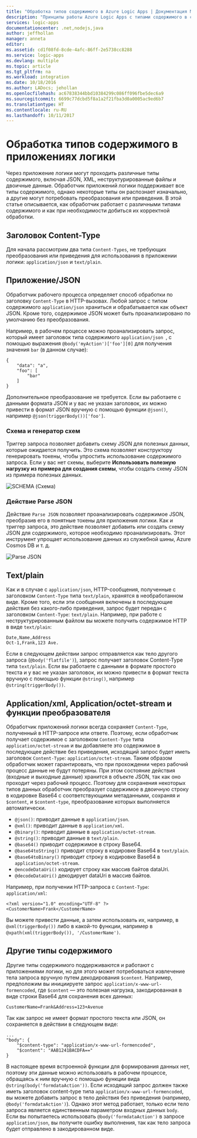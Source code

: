 ```yaml
---
title: "Обработка типов содержимого в Azure Logic Apps | Документация Майкрософт"
description: "Принципы работы Azure Logic Apps с типами содержимого в среде разработки и в среде выполнения"
services: logic-apps
documentationcenter: .net,nodejs,java
author: jeffhollan
manager: anneta
editor: 
ms.assetid: cd1f08fd-8cde-4afc-86ff-2e5738cc8288
ms.service: logic-apps
ms.devlang: multiple
ms.topic: article
ms.tgt_pltfrm: na
ms.workload: integration
ms.date: 10/18/2016
ms.author: LADocs; jehollan
ms.openlocfilehash: ac67838344bbd10384299c086ff096fbe5dec6a9
ms.sourcegitcommit: 6699c77dcbd5f8a1a2f21fba3d0a0005ac9ed6b7
ms.translationtype: HT
ms.contentlocale: ru-RU
ms.lasthandoff: 10/11/2017
---
```

# <a name="handle-content-types-in-logic-apps"></a>Обработка типов содержимого в приложениях логики

Через приложение логики могут проходить различные типы содержимого, включая JSON, XML, неструктурированные файлы и двоичные данные. Обработчик приложений логики поддерживает все типы содержимого, однако некоторые типы он распознает изначально, а другие могут потребовать преобразования или приведения. В этой статье описывается, как обработчик работает с различными типами содержимого и как при необходимости добиться их корректной обработки.

## <a name="content-type-header"></a>Заголовок Content-Type

Для начала рассмотрим два типа `Content-Types`, не требующих преобразования или приведения для использования в приложении логики: `application/json` и `text/plain`.

## <a name="applicationjson"></a>Приложение/JSON

Обработчик рабочего процесса определяет способ обработки по заголовку `Content-Type` в HTTP-вызовах. Любой запрос с типом содержимого `application/json` храниться и обрабатывается как объект JSON. Кроме того, содержимое JSON может быть проанализировано по умолчанию без преобразования. 

Например, в рабочем процессе можно проанализировать запрос, который имеет заголовок типа содержимого `application/json `, с помощью выражения `@body('myAction')['foo'][0]` для получения значения `bar` (в данном случае):

```
{
    "data": "a",
    "foo": [
        "bar"
    ]
}
```

Дополнительное преобразование не требуется. Если вы работаете с данными формата JSON и у вас не указан заголовок, их можно привести в формат JSON вручную с помощью функции `@json()`, например `@json(triggerBody())['foo']`.

### <a name="schema-and-schema-generator"></a>Схема и генератор схем

Триггер запроса позволяет добавить схему JSON для полезных данных, которые ожидается получить. Это схема позволяет конструктору генерировать токены, чтобы упростить использование содержимого запроса. Если у вас нет схемы, выберите **Использовать полезную нагрузку из примера для создания схемы**, чтобы создать схему JSON из примера полезных данных.

![SCHEMA (Схема)](./media/logic-apps-http-endpoint/manualtrigger.png)

### <a name="parse-json-action"></a>Действие Parse JSON

Действие `Parse JSON` позволяет проанализировать содержимое JSON, преобразив его в понятные токены для приложения логики. Как и триггер запроса, это действие позволяет добавить или создать схему JSON для содержимого, которое необходимо проанализировать. Этот инструмент упрощает использование данных из служебной шины, Azure Cosmos DB и т. д.

![Parse JSON](./media/logic-apps-content-type/ParseJSON.png)

## <a name="textplain"></a>Text/plain

Как и в случае с `application/json`, HTTP-сообщения, полученные с заголовком `Content-Type` типа `text/plain`, хранятся в необработанном виде. Кроме того, если эти сообщения включены в последующие действия без какого-либо приведения, запрос будет передан с заголовком `Content-Type`: `text/plain`. Например, при работе с неструктурированным файлом вы можете получить содержимое HTTP в виде `text/plain`:

```
Date,Name,Address
Oct-1,Frank,123 Ave.
```

Если в следующем действии запрос отправляется как тело другого запроса (`@body('flatfile')`), запрос получает заголовок Content-Type типа `text/plain`. Если вы работаете с данными в формате простого текста и у вас не указан заголовок, их можно привести в формат текста вручную с помощью функции `@string()`, например `@string(triggerBody())`.

## <a name="applicationxml-and-applicationoctet-stream-and-converter-functions"></a>Application/xml, Application/octet-stream и функции преобразователя

Обработчик приложений логики всегда сохраняет `Content-Type`, полученный в HTTP-запросе или ответе. Поэтому, если обработчик получает содержимое с заголовком `Content-Type` типа `application/octet-stream` и вы добавляете это содержимое в последующее действие без приведения, исходящий запрос будет иметь заголовок `Content-Type`: `application/octet-stream`. Таким образом обработчик может гарантировать, что при прохождении через рабочий процесс данные не будут потеряны. При этом состояние действия (входные и выходные данные) хранится в объекте JSON, так как оно проходит через рабочий процесс. Поэтому для сохранения некоторых типов данных обработчик преобразует содержимое в двоичную строку в кодировке Base64 с соответствующими метаданными, сохраняя и `$content`, и `$content-type`, преобразование которых выполняется автоматически. 

* `@json()`: приводит данные в `application/json`.
* `@xml()`: приводит данные в `application/xml`.
* `@binary()`: приводит данные в `application/octet-stream`.
* `@string()`: приводит данные в `text/plain`.
* `@base64()` приводит содержимое в строку Base64.
* `@base64toString()` приводит строку в кодировке Base64 в `text/plain`.
* `@base64toBinary()` приводит строку в кодировке Base64 в `application/octet-stream`.
* `@encodeDataUri()` кодирует строку как массив байтов dataUri.
* `@decodeDataUri()` декодирует dataUri в массив байтов.

Например, при получении HTTP-запроса с `Content-Type`: `application/xml`:

```
<?xml version="1.0" encoding="UTF-8" ?>
<CustomerName>Frank</CustomerName>
```

Вы можете привести данные, а затем использовать их, например, в `@xml(triggerBody())` либо в какой-то функции, например в `@xpath(xml(triggerBody()), '/CustomerName')`.

## <a name="other-content-types"></a>Другие типы содержимого

Другие типы содержимого поддерживаются и работают с приложениями логики, но для этого может потребоваться извлечение тела запроса вручную путем декодирования `$content`. Например, предположим вы инициируете запрос `application/x-www-url-formencoded`, где `$content` — это полезная нагрузка, закодированная в виде строки Base64 для сохранения всех данных:

```
CustomerName=Frank&Address=123+Avenue
```

Так как запрос не имеет формат простого текста или JSON, он сохраняется в действии в следующем виде:

```
...
"body": {
    "$content-type": "application/x-www-url-formencoded",
    "$content": "AAB1241BACDFA=="
}
```

В настоящее время встроенной функции для формирования данных нет, поэтому эти данные можно использовать в рабочем процессе, обращаясь к ним вручную с помощью функции вида `@string(body('formdataAction'))`. Если исходящий запрос должен также иметь заголовок content-type типа `application/x-www-url-formencoded`, вы можете добавить запрос в тело действия без приведения (например, `@body('formdataAction')`). Однако этот метод работает, только если тело запроса является единственным параметром входных данных `body`. Если вы попытаетесь использовать `@body('formdataAction')` в запросе `application/json`, вы получите ошибку выполнения, так как тело запроса будет отправлено в закодированном виде.

